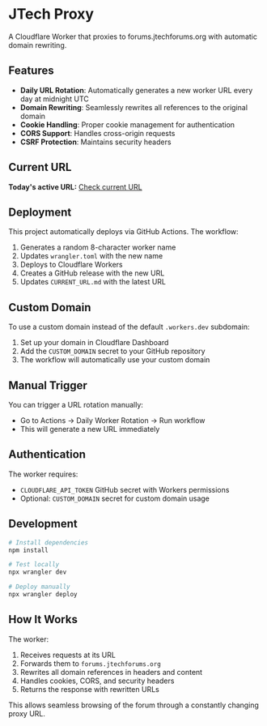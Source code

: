 # JTech Proxy

A Cloudflare Worker that proxies to forums.jtechforums.org with automatic domain rewriting.

## Features

- **Daily URL Rotation**: Automatically generates a new worker URL every day at midnight UTC
- **Domain Rewriting**: Seamlessly rewrites all references to the original domain
- **Cookie Handling**: Proper cookie management for authentication
- **CORS Support**: Handles cross-origin requests
- **CSRF Protection**: Maintains security headers

## Current URL

**Today's active URL:** [Check current URL](./CURRENT_URL.md)

<!-- CURRENT_URL_MARKER -->

## Deployment

This project automatically deploys via GitHub Actions. The workflow:

1. Generates a random 8-character worker name
2. Updates `wrangler.toml` with the new name
3. Deploys to Cloudflare Workers
4. Creates a GitHub release with the new URL
5. Updates `CURRENT_URL.md` with the latest URL

## Custom Domain

To use a custom domain instead of the default `.workers.dev` subdomain:

1. Set up your domain in Cloudflare Dashboard
2. Add the `CUSTOM_DOMAIN` secret to your GitHub repository
3. The workflow will automatically use your custom domain

## Manual Trigger

You can trigger a URL rotation manually:
- Go to Actions → Daily Worker Rotation → Run workflow
- This will generate a new URL immediately

## Authentication

The worker requires:
- `CLOUDFLARE_API_TOKEN` GitHub secret with Workers permissions
- Optional: `CUSTOM_DOMAIN` secret for custom domain usage

## Development

```bash
# Install dependencies
npm install

# Test locally
npx wrangler dev

# Deploy manually
npx wrangler deploy
```

## How It Works

The worker:
1. Receives requests at its URL
2. Forwards them to `forums.jtechforums.org`
3. Rewrites all domain references in headers and content
4. Handles cookies, CORS, and security headers
5. Returns the response with rewritten URLs

This allows seamless browsing of the forum through a constantly changing proxy URL.